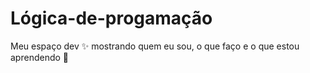 # Lógica-de-progamação
Meu espaço dev ✨ mostrando quem eu sou, o que faço e o que estou aprendendo 🚀
